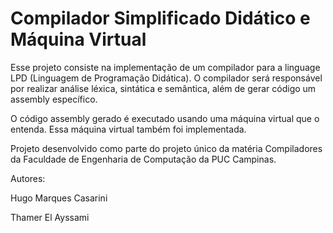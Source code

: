 # Compilador Simplificado Didático e Máquina Virtual

Esse projeto consiste na implementação de um compilador para a linguage LPD (Linguagem de Programação Didática). O compilador será responsável por realizar análise léxica, sintática e semântica, além de gerar código um assembly específico.

O código assembly gerado é executado usando uma máquina virtual que o entenda. Essa máquina virtual também foi implementada.

Projeto desenvolvido como parte do projeto único da matéria Compiladores da Faculdade de Engenharia de Computação da PUC Campinas.

Autores:

Hugo Marques Casarini

Thamer El Ayssami
